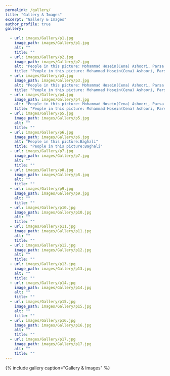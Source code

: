 ```yaml
---
permalink: /gallery/
title: "Gallery & Images"
excerpt: "Gallery & Images"
author_profile: true
gallery:
 
  - url: images/Gallery/p1.jpg
    image_path: images/Gallery/p1.jpg
    alt: ""
    title: ""
  - url: images/Gallery/p2.jpg
    image_path: images/Gallery/p2.jpg
    alt: "People in this picture: Mohammad Hosein(Cena) Ashoori, Parsa KamaliPour, Hossein Ahmadi, Me"
    title: "People in this picture: Mohammad Hosein(Cena) Ashoori, Parsa KamaliPour, Hossein Ahmadi, Me"
  - url: images/Gallery/p3.jpg
    image_path: images/Gallery/p3.jpg
    alt: "People in this picture: Mohammad Hosein(Cena) Ashoori, Parsa KamaliPour, Hossein Ahmadi, Me"
    title: "People in this picture: Mohammad Hosein(Cena) Ashoori, Parsa KamaliPour, Hossein Ahmadi, Me"
  - url: images/Gallery/p4.jpg
    image_path: images/Gallery/p4.jpg
    alt: "People in this picture: Mohammad Hosein(Cena) Ashoori, Parsa KamaliPour, Hossein Bazmandegan, Me"
    title: "People in this picture: Mohammad Hosein(Cena) Ashoori, Parsa KamaliPour, Hossein Bazmandegan, Me"
  - url: images/Gallery/p5.jpg
    image_path: images/Gallery/p5.jpg
    alt: ""
    title: ""
  - url: images/Gallery/p6.jpg
    image_path: images/Gallery/p6.jpg
    alt: "People in this picture:Baghali"
    title: "People in this picture:Baghali"
  - url: images/Gallery/p7.jpg
    image_path: images/Gallery/p7.jpg
    alt: ""
    title: ""
  - url: images/Gallery/p8.jpg
    image_path: images/Gallery/p8.jpg
    alt: ""
    title: ""
  - url: images/Gallery/p9.jpg
    image_path: images/Gallery/p9.jpg
    alt: ""
    title: ""
  - url: images/Gallery/p10.jpg
    image_path: images/Gallery/p10.jpg
    alt: ""
    title: ""
  - url: images/Gallery/p11.jpg
    image_path: images/Gallery/p11.jpg
    alt: ""
    title: ""
  - url: images/Gallery/p12.jpg
    image_path: images/Gallery/p12.jpg
    alt: ""
    title: ""
  - url: images/Gallery/p13.jpg
    image_path: images/Gallery/p13.jpg
    alt: ""
    title: ""
  - url: images/Gallery/p14.jpg
    image_path: images/Gallery/p14.jpg
    alt: ""
    title: ""
  - url: images/Gallery/p15.jpg
    image_path: images/Gallery/p15.jpg
    alt: ""
    title: ""
  - url: images/Gallery/p16.jpg
    image_path: images/Gallery/p16.jpg
    alt: ""
    title: ""
  - url: images/Gallery/p17.jpg
    image_path: images/Gallery/p17.jpg
    alt: ""
    title: ""
---
```

{% include gallery caption="Gallery & Images" %}

